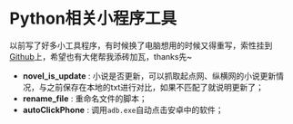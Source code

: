 # Python相关小程序工具

以前写了好多小工具程序，有时候换了电脑想用的时候又得重写，索性挂到[Github]()上，希望也有大佬帮我添砖加瓦，thanks先~



- **novel_is_update** : 小说是否更新，可以抓取起点网、纵横网的小说更新情况，与之前保存在本地的txt进行对比，如果不匹配了就说明更新了；
- **rename_file** : 重命名文件的脚本；
- **autoClickPhone** : 调用`adb.exe`自动点击安卓中的软件；

 

